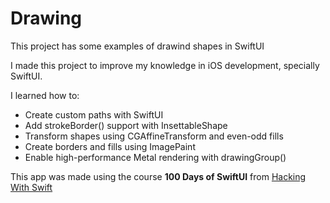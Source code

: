 #  Drawing

This project has some examples of drawind shapes in SwiftUI

I made this project to improve my knowledge in iOS development, specially SwiftUI.

I learned how to:

- Create custom paths with SwiftUI
- Add strokeBorder() support with InsettableShape
- Transform shapes using CGAffineTransform and even-odd fills
- Create borders and fills using ImagePaint
- Enable high-performance Metal rendering with drawingGroup()

This app was made using the course **100 Days of SwiftUI** from [Hacking With Swift](https://www.hackingwithswift.com/100/swiftui/)
